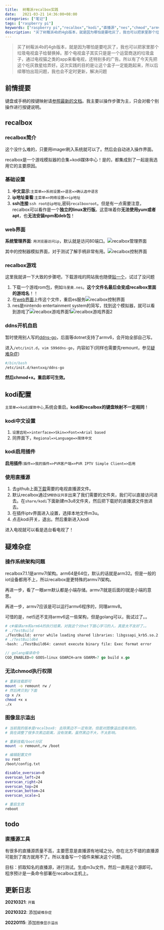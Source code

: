 ```yaml
---
title:  树莓派recalbox实践
date:   2021-03-21 14:36:00+08:00
categories: ["笔记"]
tags: ["raspberry pi"]
keywords: ["raspberry pi","recalbox","kodi","直播源","nes","chmod","armv7l"]
description: "买了树莓派4b的4gb版本，就是因为哪怕是要吃灰了，我也可以把家里那个垃圾电视盒子给替换掉。那个电视盒子其实只是是一个运营商送的垃圾盒子，通过电视猫之类的app来看电视，还特别多的广告。所以有了今天先把这个吃灰救星给弄好。这次实践的目的是让这个盒子一定能跑起来，所以后续哪怕出现问题，我也会不定时更新，解决问题"
---
```



> 买了树莓派4b的4gb版本，就是因为哪怕是要吃灰了，我也可以把家里那个垃圾电视盒子给替换掉。那个电视盒子其实只是是一个运营商送的垃圾盒子，通过电视猫之类的app来看电视，还特别多的广告。所以有了今天先把这个吃灰救星给弄好。这次实践的目的是让这个盒子一定能跑起来，所以后续哪怕出现问题，我也会不定时更新，解决问题


## 前情提要

键盘或手柄的按键映射请[参照最新的文档](https://recalbox.gitbook.io/documentation/basic-manual/getting-started/controller-configuration#using-a-keyboard)。我主要以操作步骤为主，只会对极个别操作进行按键说明。


## recalbox

### recalbox简介

这个没什么难的，只要用imager刷入系统就可以了。然后会自动进入操作界面。

recalbox是一个游戏模拟器的合集+kodi媒体中心！是的，都集成到了一起是我选用它的主要原因。

### 基础设置

1. **中文显示**:`主菜单=>系统设置=>语言=>确认选中语言`
2. **ip地址查看**:`主菜单=>网络设置=>ip地址`
3. **ssh连接**:`ssh root@ip地址`,密码`recalboxroot`。但是有一点需要注意，recalbox可以看作是一个**独立的linux发行版**。这意味着你**无法使用yum或者apt**，也**无法安装npm和deb包**！

### web界面

**系统管理界面**: `用浏览器访问ip`，默认就是访问80端口。![recalbox管理界面](/images/raspberry_pi/recalbox管理界面.png)

其中的控制器模拟界面，对于测试了解手柄非常有用。![recalbox控制界面](/images/raspberry_pi/recalbox控制界面.png)



### recalbox游戏

这里我就讲一下大致的步骤吧，下载游戏的网站我也随便[贴一个](http://www.rendiyu.com/emu/fc/)，试过了没问题
1. 下载一个游戏rom包，例如`马里奥.nes`。**这个文件名最后会变成recalbox里面的游戏名**！！
2. 在[web界面](http://172.18.76.201/roms/nes)上传这个文件，重启es服务![recalbox控制界面](/images/raspberry_pi/recalbox游戏rom上传.png)
3. nes是nintendo entertainment system的简写，找到这个模拟器，就可以看到游戏了![recalbox游戏界面1](/images/raspberry_pi/recalbox游戏界面1.jpg)![recalbox游戏界面2](/images/raspberry_pi/recalbox游戏界面2.jpg)


### ddns开机自启

暂时使用别人写的[ddns-go](https://github.com/jeessy2/ddns-go)，后面等dotnet支持了armv6，会开始全部自己写。

进入`/etc/init.d`，`vim S99ddns-go`，内容如下(同样也需要先remount，参见[疑难杂症](https://kentxxq.com/contents/%E6%A0%91%E8%8E%93%E6%B4%BErecalbox%E5%AE%9E%E8%B7%B5/#%E6%97%A0%E6%B3%95chmod%E6%89%A7%E8%A1%8C%E6%9D%83%E9%99%90))
```bash
#/bin/bash
/etc/init.d/kentxxq/ddns-go
```

**然后chmod+x。重启即可生效。**


## kodi配置

`主菜单=>kodi媒体中心`,系统会重启。**kodi和recalbox的键盘映射不一定相同**！

### kodi中文设置

1. `设置齿轮=>interface=>Skin=>Font=>Arial based`
2. 同界面下，`Regional=>Language=>简体中文`

### kodi启用插件

**启用插件**:`插件=>我的插件=>PVR客户端=>PVR IPTV Simple Client=>启用`

### 使用直播源

1. 去github上面[下载](https://github.com/imDazui/Tvlist-awesome-m3u-m3u8#%E8%A7%86%E9%A2%91%E6%95%99%E7%A8%8B)需要的电视直播源文件。
2. 默认recalbox通过`SMB协议共享`出来了我们需要的文件夹，我们可以直接访问进去。在`share/kodi`下面新建m3u8文件夹，然后把下载好的直播源文件放进去。
3. 在插件iptv界面进入设置，选择本地文件m3u。
4. 点击kodi开关，退出。然后重新进入kodi

进入电视就可以看是选台看电视了！


## 疑难杂症

### 操作系统架构问题

recalbox7.1.1是armv7l架构。arm64是64位，默认的话就是arm32。但是一般的iot设备都用不上，所以recalbox是更特殊的armv7l架构。

再进一步，看了一眼arm默认都是小端存储。armv7l就是后面的l就是小端的意思。

再进一步，armv7应该是可以运行armv6程序的，同理armv8。

可惜的是，net5还不支持armv6这一些架构，但是golang可以，我试过了。。
```bash
# c#编译arm和arm64的执行结果。对我这个对net下狠心学习的人，真是太不友好了。。
# ./TestBuild
./TestBuild: error while loading shared libraries: libgssapi_krb5.so.2: cannot open shared object file: No such file or directory
# ./TestBuild64
-bash: ./TestBuild64: cannot execute binary file: Exec format error
```
```go
// golang编译命令
CGO_ENABLED=0 GOOS=linux GOARCH=arm GOARM=7 go build x.go
```

### 无法chmod执行权限

```bash
# 重新挂载即可
mount -o remount rw /
# 然后拷贝到/下面
cp x /x
chmod +x x
./x
```

### 图像显示溢出
```bash
# 当前我的版本是recalbox8: 去除黑边不一定有效，但是对图像溢出是有用的。
# 我在调整了很多次黑边距离，没有效果。虽然黑边不大，不太影响。 

# 重新挂载/boot分区
mount -o remount,rw /boot

# 编辑配置文件
su root
/boot/config.txt

disable_overscan=0
overscan_left=24
overscan_right=24
overscan_top=24
overscan_bottom=24
overscan_scale=1

# 重启生效
reboot
```



## todo

### 直播源工具
有很多的直播源质量不高，主要愿意是直播源有地域之分。你在北方不错的直播源可能到了南方就用不了。所以准备写一个插件来解决这个问题。

目标：抓取知名的直播源，进行测试。生成m3u文件。然后一直用这个源即可。程序预计是一条命令部署在recalbox主机上。



## 更新日志

**20210321**: `开篇`

**20210322**: 添加`疑难杂症`

**20220115**: 添加`图像显示溢出`